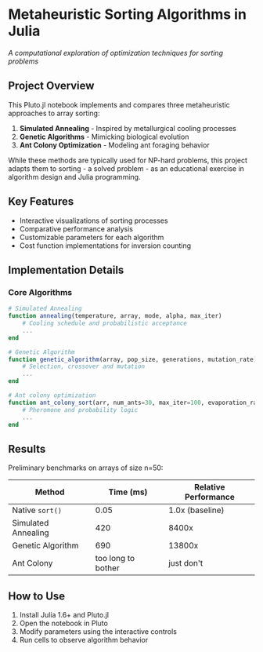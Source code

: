 
# Metaheuristic Sorting Algorithms in Julia

*A computational exploration of optimization techniques for sorting problems*

## Project Overview

This Pluto.jl notebook implements and compares three metaheuristic approaches to array sorting:

1. **Simulated Annealing** - Inspired by metallurgical cooling processes
2. **Genetic Algorithms** - Mimicking biological evolution
3. **Ant Colony Optimization** - Modeling ant foraging behavior

While these methods are typically used for NP-hard problems, this project adapts them to sorting - a solved problem - as an educational exercise in algorithm design and Julia programming.

## Key Features

- Interactive visualizations of sorting processes
- Comparative performance analysis
- Customizable parameters for each algorithm
- Cost function implementations for inversion counting

## Implementation Details

### Core Algorithms

```julia
# Simulated Annealing
function annealing(temperature, array, mode, alpha, max_iter)
    # Cooling schedule and probabilistic acceptance
    ...
end

# Genetic Algorithm
function genetic_algorithm(array, pop_size, generations, mutation_rate)
    # Selection, crossover and mutation
    ...
end

# Ant colony optimization
function ant_colony_sort(arr, num_ants=30, max_iter=100, evaporation_rate=0.2, alpha=2, beta=50)
    # Pheromone and probability logic
    ...
end
```
## Results

Preliminary benchmarks on arrays of size n=50:

| Method               | Time (ms) | Relative Performance |
|----------------------|-----------|----------------------|
| Native `sort()`      | 0.05      | 1.0x (baseline)      |
| Simulated Annealing  | 420       | 8400x                |
| Genetic Algorithm    | 690       | 13800x               |
| Ant Colony           | too long to bother      | just don't              |

## How to Use

1. Install Julia 1.6+ and Pluto.jl
2. Open the notebook in Pluto
3. Modify parameters using the interactive controls
4. Run cells to observe algorithm behavior
